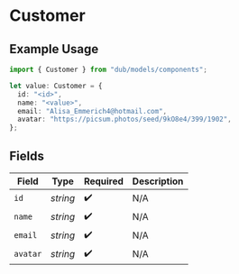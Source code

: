 # Customer

## Example Usage

```typescript
import { Customer } from "dub/models/components";

let value: Customer = {
  id: "<id>",
  name: "<value>",
  email: "Alisa_Emmerich4@hotmail.com",
  avatar: "https://picsum.photos/seed/9kO8e4/399/1902",
};
```

## Fields

| Field              | Type               | Required           | Description        |
| ------------------ | ------------------ | ------------------ | ------------------ |
| `id`               | *string*           | :heavy_check_mark: | N/A                |
| `name`             | *string*           | :heavy_check_mark: | N/A                |
| `email`            | *string*           | :heavy_check_mark: | N/A                |
| `avatar`           | *string*           | :heavy_check_mark: | N/A                |